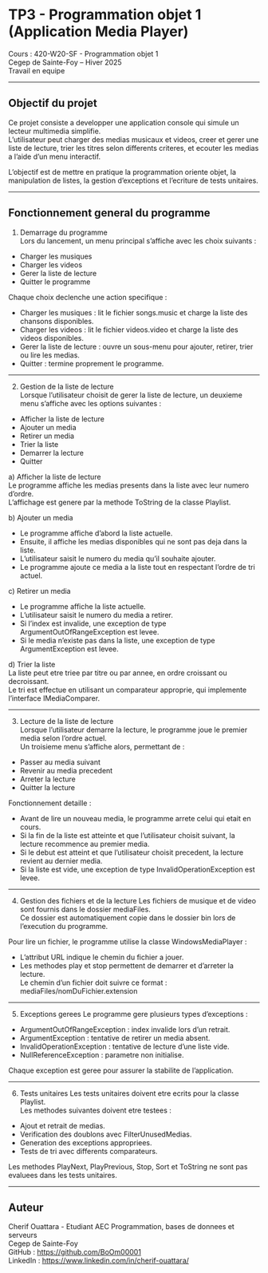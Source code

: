 TP3 - Programmation objet 1 (Application Media Player)
======================================================

Cours : 420-W20-SF - Programmation objet 1  
Cegep de Sainte-Foy – Hiver 2025  
Travail en equipe 

---------------------------------------------------------

Objectif du projet
------------------
Ce projet consiste a developper une application console qui simule un lecteur multimedia simplifie.  
L’utilisateur peut charger des medias musicaux et videos, creer et gerer une liste de lecture, trier les titres selon differents criteres, et ecouter les medias a l’aide d’un menu interactif.  

L’objectif est de mettre en pratique la programmation oriente objet, la manipulation de listes, la gestion d’exceptions et l’ecriture de tests unitaires.  

---------------------------------------------------------

Fonctionnement general du programme
-----------------------------------

1. Demarrage du programme  
Lors du lancement, un menu principal s’affiche avec les choix suivants :
- Charger les musiques  
- Charger les videos  
- Gerer la liste de lecture  
- Quitter le programme  

Chaque choix declenche une action specifique :
- Charger les musiques : lit le fichier songs.music et charge la liste des chansons disponibles.  
- Charger les videos : lit le fichier videos.video et charge la liste des videos disponibles.  
- Gerer la liste de lecture : ouvre un sous-menu pour ajouter, retirer, trier ou lire les medias.  
- Quitter : termine proprement le programme.  

---------------------------------------------------------

2. Gestion de la liste de lecture  
Lorsque l’utilisateur choisit de gerer la liste de lecture, un deuxieme menu s’affiche avec les options suivantes :
- Afficher la liste de lecture  
- Ajouter un media  
- Retirer un media  
- Trier la liste  
- Demarrer la lecture  
- Quitter  

a) Afficher la liste de lecture  
Le programme affiche les medias presents dans la liste avec leur numero d’ordre.  
L’affichage est genere par la methode ToString de la classe Playlist.  

b) Ajouter un media  
- Le programme affiche d’abord la liste actuelle.  
- Ensuite, il affiche les medias disponibles qui ne sont pas deja dans la liste.  
- L’utilisateur saisit le numero du media qu’il souhaite ajouter.  
- Le programme ajoute ce media a la liste tout en respectant l’ordre de tri actuel.  

c) Retirer un media  
- Le programme affiche la liste actuelle.  
- L’utilisateur saisit le numero du media a retirer.  
- Si l’index est invalide, une exception de type ArgumentOutOfRangeException est levee.  
- Si le media n’existe pas dans la liste, une exception de type ArgumentException est levee.  

d) Trier la liste  
La liste peut etre triee par titre ou par annee, en ordre croissant ou decroissant.  
Le tri est effectue en utilisant un comparateur approprie, qui implemente l’interface IMediaComparer.  

---------------------------------------------------------

3. Lecture de la liste de lecture  
Lorsque l’utilisateur demarre la lecture, le programme joue le premier media selon l’ordre actuel.  
Un troisieme menu s’affiche alors, permettant de :  
- Passer au media suivant  
- Revenir au media precedent  
- Arreter la lecture  
- Quitter la lecture  

Fonctionnement detaille :
- Avant de lire un nouveau media, le programme arrete celui qui etait en cours.  
- Si la fin de la liste est atteinte et que l’utilisateur choisit suivant, la lecture recommence au premier media.  
- Si le debut est atteint et que l’utilisateur choisit precedent, la lecture revient au dernier media.  
- Si la liste est vide, une exception de type InvalidOperationException est levee.  

---------------------------------------------------------

4. Gestion des fichiers et de la lecture
Les fichiers de musique et de video sont fournis dans le dossier mediaFiles.  
Ce dossier est automatiquement copie dans le dossier bin lors de l’execution du programme.  

Pour lire un fichier, le programme utilise la classe WindowsMediaPlayer :
- L’attribut URL indique le chemin du fichier a jouer.  
- Les methodes play et stop permettent de demarrer et d’arreter la lecture.  
Le chemin d’un fichier doit suivre ce format :
mediaFiles/nomDuFichier.extension  

---------------------------------------------------------

5. Exceptions gerees
Le programme gere plusieurs types d’exceptions :
- ArgumentOutOfRangeException : index invalide lors d’un retrait.  
- ArgumentException : tentative de retirer un media absent.  
- InvalidOperationException : tentative de lecture d’une liste vide.  
- NullReferenceException : parametre non initialise.  

Chaque exception est geree pour assurer la stabilite de l’application.  

---------------------------------------------------------

6. Tests unitaires
Les tests unitaires doivent etre ecrits pour la classe Playlist.  
Les methodes suivantes doivent etre testees :
- Ajout et retrait de medias.  
- Verification des doublons avec FilterUnusedMedias.  
- Generation des exceptions appropriees.  
- Tests de tri avec differents comparateurs.  

Les methodes PlayNext, PlayPrevious, Stop, Sort et ToString ne sont pas evaluees dans les tests unitaires.  


---------------------------------------------------------

Auteur
------
Cherif Ouattara - Etudiant AEC Programmation, bases de donnees et serveurs  
Cegep de Sainte-Foy  
GitHub : https://github.com/BoOm00001  
LinkedIn : https://www.linkedin.com/in/cherif-ouattara/
